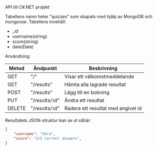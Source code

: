API till C#.NET projekt

Tabellens namn heter "quizzes" som skapats med hjälp av MongoDB och mongoose.
Tabellens innehåll:
- _id
- username(string)
- score(string)
- date(Date)


Användning:

|Metod | Ändpunkt | Beskrivning |
-------|----------|-------------|
|GET | "/" | Visar ett välkomstmeddelande|
|GET | "/results" | Hämta alla lagrade resultat|
|POST| "/results" | Lägg till en bokning |
|PUT| "/results/:id" | Ändra ett resultat |
|DELETE | "/results/:id" | Radera ett resultat med angivet id|

Resultatets JSON-struktur kan se ut såhär:
```json
{
    "username": "Vera",
    "score": "2/5 correct answers",
}